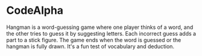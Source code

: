 # CodeAlpha
Hangman is a word-guessing game where one player thinks of a word, and the other tries to guess it by suggesting letters. Each incorrect guess adds a part to a stick figure. The game ends when the word is guessed or the hangman is fully drawn. It's a fun test of vocabulary and deduction.
